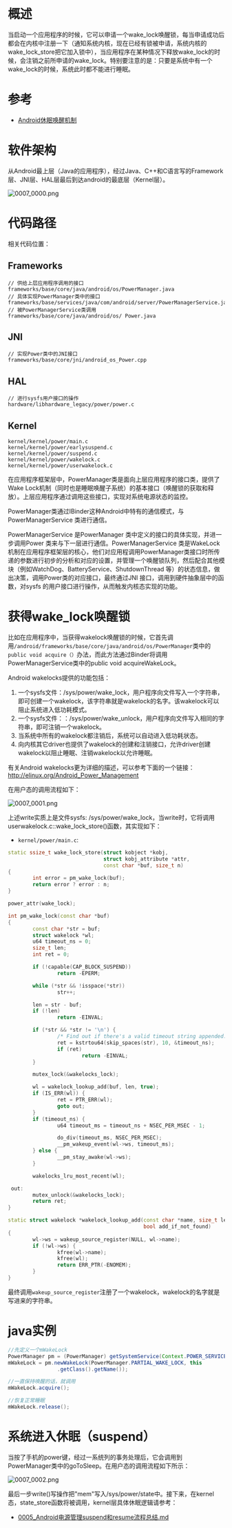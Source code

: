 # 概述

当启动一个应用程序的时候，它可以申请一个wake_lock唤醒锁，每当申请成功后都会在内核中注册一下（通知系统内核，现在已经有锁被申请，系统内核的wake_lock_store把它加入锁中），当应用程序在某种情况下释放wake_lock的时候，会注销之前所申请的wake_lock。特别要注意的是：只要是系统中有一个wake_lock的时候，系统此时都不能进行睡眠。

# 参考

* [Android休眠唤醒机制](http://t.zoukankan.com/yejintianming00-p-8078596.html)

# 软件架构

从Android最上层（Java的应用程序），经过Java、C++和C语言写的Framework层、JNI层、HAL层最后到达android的最底层（Kernel层）。

![0007_0000.png](images/0007_0000.png)

# 代码路径

相关代码位置：

## Frameworks

```shell
// 供给上层应用程序调用的接口
frameworks/base/core/java/android/os/PowerManager.java
// 具体实现PowerManager类中的接口
frameworks/base/services/java/com/android/server/PowerManagerService.java
// 被PowerManagerService类调用
frameworks/base/core/java/android/os/ Power.java
```

## JNI

```shell
// 实现Power类中的JNI接口
frameworks/base/core/jni/android_os_Power.cpp
```

## HAL

```shell
// 进行sysfs用户接口的操作
hardware/libhardware_legacy/power/power.c
```

## Kernel

```shell
kernel/kernel/power/main.c
kernel/kernel/power/earlysuspend.c
kernel/kernel/power/suspend.c
kernel/kernel/power/wakelock.c
kernel/kernel/power/userwakelock.c
```

在应用程序框架层中，PowerManager类是面向上层应用程序的接口类，提供了Wake Lock机制（同时也是睡眠唤醒子系统）的基本接口（唤醒锁的获取和释放）。上层应用程序通过调用这些接口，实现对系统电源状态的监控。

PowerManager类通过IBinder这种Android中特有的通信模式，与PowerManagerService 类进行通信。

PowerManagerService 是PowerManager 类中定义的接口的具体实现，并进一步调用Power 类来与下一层进行通信。PowerManagerService 类是WakeLock 机制在应用程序框架层的核心，他们对应用程调用PowerManager类接口时所传递的参数进行初步的分析和对应的设置，并管理一个唤醒锁队列，然后配合其他模块（例如WatchDog、BatteryService、ShutdownThread 等）的状态信息，做出决策，调用Power类的对应接口，最终通过JNI 接口，调用到硬件抽象层中的函数，对sysfs 的用户接口进行操作，从而触发内核态实现的功能。

# 获得wake_lock唤醒锁

比如在应用程序中，当获得wakelock唤醒锁的时候，它首先调用`/android/frameworks/base/core/java/android/os/PowerManager`类中的`public void acquire（）`办法，而此方法通过Binder将调用PowerManagerService类中的public void acquireWakeLock。

Android wakelocks提供的功能包括：
1. 一个sysfs文件：/sys/power/wake_lock，用户程序向文件写入一个字符串，即可创建一个wakelock，该字符串就是wakelock的名字。该wakelock可以阻止系统进入低功耗模式。
2. 一个sysfs文件：：/sys/power/wake_unlock，用户程序向文件写入相同的字符串，即可注销一个wakelock。
3. 当系统中所有的wakelock都注销后，系统可以自动进入低功耗状态。
4. 向内核其它driver也提供了wakelock的创建和注销接口，允许driver创建wakelock以阻止睡眠、注销wakelock以允许睡眠。

有关Android wakelocks更为详细的描述，可以参考下面的一个链接：
http://elinux.org/Android_Power_Management

在用户态的调用流程如下：

![0007_0001.png](images/0007_0001.png)

上述write实质上是文件sysfs: /sys/power/wake_lock，当write时，它将调用userwakelock.c::wake_lock_store()函数，其实现如下：
* `kernel/power/main.c`:
```C++
static ssize_t wake_lock_store(struct kobject *kobj,
                               struct kobj_attribute *attr,
                               const char *buf, size_t n)
{
        int error = pm_wake_lock(buf);
        return error ? error : n;
}

power_attr(wake_lock);

int pm_wake_lock(const char *buf)
{
        const char *str = buf;
        struct wakelock *wl;
        u64 timeout_ns = 0;
        size_t len;
        int ret = 0;

        if (!capable(CAP_BLOCK_SUSPEND))
                return -EPERM;

        while (*str && !isspace(*str))
                str++;

        len = str - buf;
        if (!len)
                return -EINVAL;

        if (*str && *str != '\n') {
                /* Find out if there's a valid timeout string appended. */
                ret = kstrtou64(skip_spaces(str), 10, &timeout_ns);
                if (ret)
                        return -EINVAL;
        }

        mutex_lock(&wakelocks_lock);

        wl = wakelock_lookup_add(buf, len, true);
        if (IS_ERR(wl)) {
                ret = PTR_ERR(wl);
                goto out;
        }
        if (timeout_ns) {
                u64 timeout_ms = timeout_ns + NSEC_PER_MSEC - 1;

                do_div(timeout_ms, NSEC_PER_MSEC);
                __pm_wakeup_event(wl->ws, timeout_ms);
        } else {
                __pm_stay_awake(wl->ws);
        }

        wakelocks_lru_most_recent(wl);

 out:
        mutex_unlock(&wakelocks_lock);
        return ret;
}

static struct wakelock *wakelock_lookup_add(const char *name, size_t len,
                                            bool add_if_not_found)
{
        wl->ws = wakeup_source_register(NULL, wl->name);
        if (!wl->ws) {
                kfree(wl->name);
                kfree(wl);
                return ERR_PTR(-ENOMEM);
        }
}
```
最终调用`wakeup_source_register`注册了一个wakelock，wakelock的名字就是写进来的字符串。

# java实例

```java
//先定义一个mWakeLock
PowerManager pm = (PowerManager) getSystemService(Context.POWER_SERVICE);
mWakeLock = pm.newWakeLock(PowerManager.PARTIAL_WAKE_LOCK, this
                .getClass().getName());

//一直保持唤醒的话，就调用
mWakeLock.acquire();

//恢复正常睡眠
mWakeLock.release();
```

# 系统进入休眠（suspend）

当按了手机的power键，经过一系统列的事务处理后，它会调用到PowerManager类中的goToSleep。在用户态的调用流程如下所示：

![0007_0002.png](images/0007_0002.png)

最后一步write()写操作把"mem"写入/sys/power/state中。接下来，在kernel态，state_store函数将被调用，kernel层具体休眠逻辑请参考：
* [0005_Android电源管理suspend和resume流程总结.md](0005_Android电源管理suspend和resume流程总结.md)